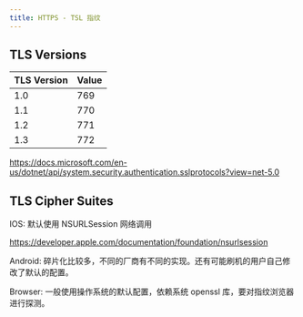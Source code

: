 ```yaml
---
title: HTTPS - TSL 指纹
---
```


## TLS Versions

| TLS Version | Value |
| --- | --- |
| 1.0 | 769 |
| 1.1 | 770 |
| 1.2 | 771 |
| 1.3 | 772 |

<https://docs.microsoft.com/en-us/dotnet/api/system.security.authentication.sslprotocols?view=net-5.0>

## TLS Cipher Suites

IOS: 默认使用 NSURLSession 网络调用

<https://developer.apple.com/documentation/foundation/nsurlsession>

Android: 碎片化比较多，不同的厂商有不同的实现。还有可能刷机的用户自己修改了默认的配置。

Browser: 一般使用操作系统的默认配置，依赖系统 openssl 库，要对指纹浏览器进行探测。
